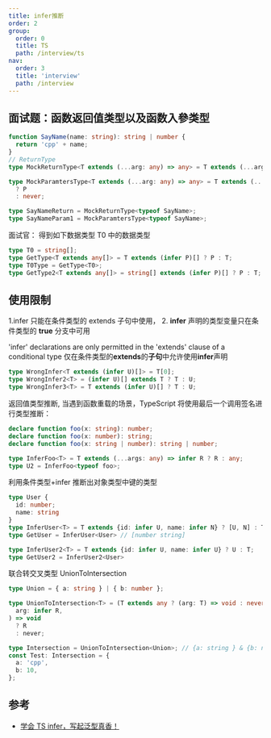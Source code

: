 ```yaml
---
title: infer推断
order: 2
group:
  order: 0
  title: TS
  path: /interview/ts
nav:
  order: 3
  title: 'interview'
  path: /interview
---
```


## 面试题：函数返回值类型以及函数入參类型

```ts
function SayName(name: string): string | number {
  return 'cpp' + name;
}
// ReturnType
type MockReturnType<T extends (...arg: any) => any> = T extends (...arg: any) => infer R ? R : any;

type MockParamtersType<T extends (...arg: any) => any> = T extends (...arg: infer P) => any
  ? P
  : never;

type SayNameReturn = MockReturnType<typeof SayName>;
type SayNameParam1 = MockParamtersType<typeof SayName>;
```

面试官： 得到如下数据类型 T0 中的数据类型

```ts
type T0 = string[];
type GetType<T extends any[]> = T extends (infer P)[] ? P : T;
type T0Type = GetType<T0>;
type GetType2<T extends any[]> = string[] extends (infer P)[] ? P : T;
```

## 使用限制

1.infer 只能在条件类型的 extends 子句中使用， 2. **infer** 声明的类型变量只在条件类型的 **true** 分支中可用

'infer' declarations are only permitted in the 'extends' clause of a conditional type 仅在条件类型的**extends**的**子句**中允许使用**infer**声明

```ts
type WrongInfer<T extends (infer U)[]> = T[0];
type WrongInfer2<T> = (infer U)[] extends T ? T : U;
type WrongInfer3<T> = T extends (infer U)[] ? T : U;
```

返回值类型推断, 当遇到函数重载的场景，TypeScript 将使用最后一个调用签名进行类型推断：

```ts
declare function foo(x: string): number;
declare function foo(x: number): string;
declare function foo(x: string | number): string | number;

type InferFoo<T> = T extends (...args: any) => infer R ? R : any;
type U2 = InferFoo<typeof foo>;
```

利用条件类型+infer 推断出对象类型中键的类型

```ts
type User {
  id: number;
  name: string
}
type InferUser<T> = T extends {id: infer U, name: infer N} ? [U, N] : T;
type GetUser = InferUser<User> // [number string]

type InferUser2<T> = T extends {id: infer U, name: infer U} ? U : T;
type GetUser2 = InferUser2<User>
```

联合转交叉类型 UnionToIntersection

```ts
type Union = { a: string } | { b: number };

type UnionToIntersection<T> = (T extends any ? (arg: T) => void : never) extends (
  arg: infer R,
) => void
  ? R
  : never;

type Intersection = UnionToIntersection<Union>; // {a: string } & {b: number};
const Test: Intersection = {
  a: 'cpp',
  b: 10,
};
```

## 参考

- [学会 TS infer，写起泛型真香！](https://mp.weixin.qq.com/s/3QlkoSWyPrsNj1Sc8DvzJQ)
